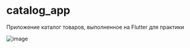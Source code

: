 # catalog_app
Приложение каталог товаров, выполненное на Flutter для практики

![image](https://user-images.githubusercontent.com/77233770/171091646-5242e408-404e-41fb-8f33-f178c3671dd3.png)


